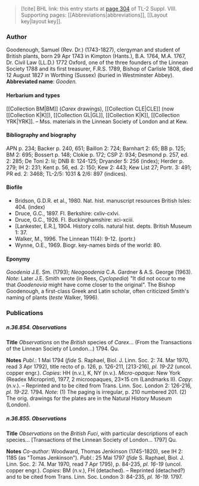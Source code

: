 > [!cite] BHL link: this entry starts at [page 304](https://www.biodiversitylibrary.org/page/33258782) of TL-2 Suppl. VIII.
> Supporting pages: [[Abbreviations|abbreviations]], [[Layout key|layout key]].

### Author

Goodenough, Samuel (Rev. Dr.) (1743-1827), clergyman and student of British plants, born 29 Apr 1743 in Kimpton (Hants.), B.A. 1764, M.A. 1767, Dr. Civil Law (LL.D.) 1772 Oxford, one of the three founders of the Linnean Society 1788 and its first treasurer, F.R.S. 1789, Bishop of Carlisle 1808, died 12 August 1827 in Worthing (Sussex) (buried in Westminster Abbey). 
**Abbreviated name**: *Gooden.*

#### Herbarium and types

[[Collection BM|BM]] (*Carex* drawings), [[Collection CLE|CLE]] (now [[Collection K|K]]), [[Collection GL|GL]], [[Collection K|K]], [[Collection YRK|YRK]]. – Mss. materials in the Linnean Society of London and at Kew.

#### Bibliography and biography

APN p. 234; Backer p. 240, 651; Baillon 2: 724; Barnhart 2: 65; BB p. 125; BM 2: 695; Bossert p. 148; Clokie p. 172; CSP 2: 934; Desmond p. 257, ed. 2: 285; De Toni 2: lii; DNB 8: 124-125; Dryander 5: 256 (index); Herder p. 279; IH 2: 231; Kent p. 56, ed. 2: 150; Kew 2: 443; Kew List 27; Portr. 3: 491; PR ed. 2: 3468; TL-2/5: 1031 & 2/6: 897 (indices).

#### Biofile

- Bridson, G.D.R. et al., 1980. Nat. hist. manuscript resources British Isles: 404. (index)
- Druce, G.C., 1897. Fl. Berkshire: cxliv-cxlvi.
- Druce, G.C., 1926. Fl. Buckinghamshire: xci-xciii.
- \[Lankester, E.R.\], 1904. History colls. natural hist. depts. British Museum 1: 37.
- Walker, M., 1996. The Linnean 11(4): 9-12. (portr.)
- Wynne, O.E., 1969. Biogr. key-names birds of the world: 80.

#### Eponymy

*Goodenia* J.E. Sm. (1793); *Neogoodenia* C.A. Gardner & A.S. George (1963). *Note*: Later J.E. Smith wrote (in Rees, *Cyclopedia*) "It did not occur to me that *Goodenovia* might have come closer to the original". The Bishop Goodenough, a first-class Greek and Latin scholar, often criticized Smith's naming of plants (*teste* Walker, 1996).

### Publications

##### n.36.854. Observations

**Title**
*Observations* on the *British* species of *Carex*... (From the Transactions of the Linnean Society of London...) 1794. Qu.

**Notes**
*Publ*.: 1 Mai 1794 (*fide* S. Raphael, Biol. J. Linn. Soc. 2: 74. Mar 1970, read 3 Apr 1792), title recto of p. 126, p. 126-211, \[213-216\], *pl. 19-22* (uncol. copper engr.). *Copies*: HH (n.v.), K, NY (n.v.). *Micro-opaque*: New York (Readex Microprint), 1977, 2 microopaques, 23×15 cm (Landmarks II). *Copy*: (n.v.). – Reprinted and to be cited from Trans. Linn. Soc. London 2: 126-216, *pl. 19-22.* 1794.
*Note*: (1) The paging is irregular, p. 210 numbered 201. (2) The orig. drawings for the plates are in the Natural History Museum (London).

##### n.36.855. Observations

**Title**
*Observations* on the *British Fuci*, with particular descriptions of each species... \[Transactions of the Linnean Society of London... 1797\] Qu.

**Notes**
*Co-author*: Woodward, Thomas Jenkinson (1745-1820), see IH 2: 1185 (as "Tomas Jenkinson").
*Publ*.: 25 Mai 1797 (*fide* S. Raphael, Biol. J. Linn. Soc. 2: 74. Mar 1970, read 7 Apr 1795), p. 84-235, *pl. 16-19* (uncol. copper engr.). *Copies*: BM (n.v.), FH (detached). – Reprinted (detached?) and to be cited from Trans. Linn. Soc. London 3: 84-235, *pl. 16-19.* 1797.

